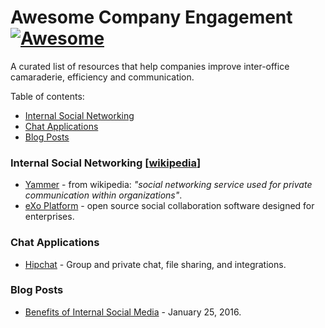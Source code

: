 # Awesome Company Engagement [![Awesome](https://cdn.rawgit.com/sindresorhus/awesome/d7305f38d29fed78fa85652e3a63e154dd8e8829/media/badge.svg)](https://github.com/sindresorhus/awesome)

A curated list of resources that help companies improve inter-office camaraderie, efficiency and communication.

Table of contents:

* [Internal Social Networking](#internal-social-networking)
* [Chat Applications](#chat-applications)
* [Blog Posts](#blog-posts)

### Internal Social Networking [[wikipedia](https://en.wikipedia.org/wiki/Internal_communications#Social_Media)]

* [Yammer](https://www.yammer.com/owneriq.com/) - from wikipedia: _"social networking service used for private communication within organizations"_.
* [eXo Platform](https://www.exoplatform.com/) - open source social collaboration software designed for enterprises.

### Chat Applications

* [Hipchat](https://hipchat.com/) - Group and private chat, file sharing, and integrations.

### Blog Posts

* [Benefits of Internal Social Media](http://www.apcoworldwide.com/blog/detail/apcoforum/2016/01/25/the-benefits-of-internal-social-media-engaged-employees) - January 25, 2016.
